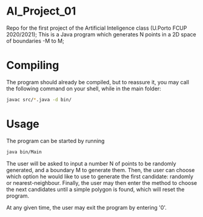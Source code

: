 # AI_Project_01

Repo for the first project of the Artificial Inteligence class (U.Porto FCUP 2020/2021);
This is a Java program which generates N points in a 2D space of boundaries -M to M;

# Compiling

The program should already be compiled, but to reassure it, you may call the following command on your shell, while in the main folder:
```bash
javac src/*.java -d bin/
```
# Usage

The program can be started by running 
```bash
java bin/Main
```

The user will be asked to input a number N of points to be randomly generated, and a boundary M to generate them.
Then, the user can choose which option he would like to use to generate the first candidate: randomly or nearest-neighbour.
Finally, the user may then enter the method to choose the next candidates until a simple polygon is found, which will reset the program.

At any given time, the user may exit the program by entering '0'.